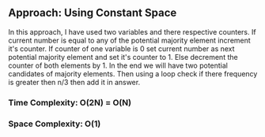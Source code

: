 ## Approach: Using Constant Space
In this approach, I have used two variables and there respective counters. If current number is equal to any of the potential majority element increment it's counter. If counter of one variable is 0 set current number as next potential majority element and set it's counter to 1. Else decrement the counter of both elements by 1.
In the end we will have two potential candidates of majority elements. Then using a loop check if there frequency is greater then n/3 then add it in answer.
​
### Time Complexity: O(2N) = O(N)
### Space Complexity: O(1)